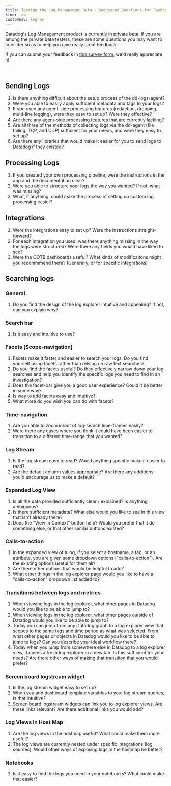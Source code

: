 ```yaml
---
title: Testing the Log Management Beta - Suggested Questions for Feedback
kind: faq
customnav: lognav
---
```


Datadog's Log Management product is currently in private beta. If you are among the private beta testers, these are some questions you may want to consider so as to help you give really great feedback.

If you can submit your feedback in [this survey form](https://goo.gl/forms/pKr772ZzYVkctxpJ3), we'd really appreciate it!

 
## Sending Logs

1. Is there anything difficult about the setup process of the dd-logs-agent?
2. Were you able to easily apply sufficient metadata and tags to your logs?
3. If you used any agent-side processing features (redaction, dropping, multi-line logging), were they easy to set up? Were they effective?
4. Are there any agent-side processing features that are currently lacking?
5. Are all three of the methods of collecting logs via the dd-agent (file tailing, TCP, and UDP) sufficient for your needs, and were they easy to set up?
6. Are there any libraries that would make it easier for you to send logs to Datadog if they existed?

## Processing Logs

1. If you created your own processing pipeline, were the instructions in the app and the documentation clear?
2. Were you able to structure your logs the way you wanted? If not, what was missing?
3. What, if anything, could make the process of setting up custom log processing easier?

## Integrations

1. Were the integrations easy to set up? Were the instructions straight-forward?
2. For each integration you used, was there anything missing in the way the logs were structured? Were there any fields you would have liked to see?
3. Were the OOTB dashboards useful? What kinds of modificaitons might you recommmend there? (Generally, or for specific integrations)

## Searching logs

### General

1. Do you find the design of the log explorer intuitive and appealing? If not, can you explain why?

### Search bar

1. Is it easy and intuitive to use?

### Facets (Scope-navigation)

1. Facets make it faster and easier to search your logs. Do you find yourself using facets rather than relying on raw text searches?
2. Do you find the facets useful? Do they effectively narrow down your log searches and help you identify the specific logs you need to find in an investigation?
3. Does the facet-bar give you a good user experience? Could it be better in some way?
4. Is way to add facets easy and intuitive?
5. What more do you wish you can do with facets?

### Time-navigation

1. Are you able to zoom in/out of log-search time-frames easily?
2. Were there any cases where you think it could have been easier to transition to a different time-range that you wanted?

### Log Stream

1. Is the log stream easy to read? Would anything specific make it easier to read?
2. Are the default column values appropriate? Are there any additions you'd encourage us to make a default?

### Expanded Log View

1. Is all the data provided sufficiently clear / explained? Is anything ambiguous?
2. Is there sufficient metadata? What else would you like to see in this view that isn't already there?
3. Does the "View in Context" button help? Would you prefer that it do something else, or that other similar buttons existed?

### Calls-to-action

1. In the expanded view of a log, if you select a hostname, a tag, or an attribute, you are given some dropdown options ("calls-to-action"). Are the existing options useful for them all?
2. Are there other options that would be helpful to add?
3. What other things in the log explorer page would you like to have a "calls-to-action" dropdown list added to?

### Transitions between logs and metrics

1. When viewing logs in the log explorer, what other pages in Datadog would you like to be able to jump to?
2. When viewing logs in the log explorer, what other pages outside of Datadog would you like to be able to jump to?
3. Today you can jump from any Datadog graph to a log explorer view that scopes to the same tags and time period as what was selected. From what other pages or objects in Datadog would you like to be able to jump to logs? Can you describe your ideal workflow there?
4. Today when you jump from somewhere else in Datadog to a log explorer view, it opens a fresh log explorer in a new tab. Is this sufficient for your needs? Are there other ways of making that transition that you would prefer?

### Screen board logstream widget

1. Is the log stream widget easy to set up?
2. When you add dashboard template variables to your log stream queries, is that intuitive?
3. Screen board logstream widgets can link you to log explorer views. Are these links relevant? Are there additional links you would add?

### Log Views in Host Map

1. Are the log views in the hostmap useful? What could make them more useful?
2. The log views are currently nested under specific integrations (log sources). Would other ways of exposing logs in the hostmap be better?

### Notebooks

1. Is it easy to find the logs you need in your notebooks? What could make that easier?